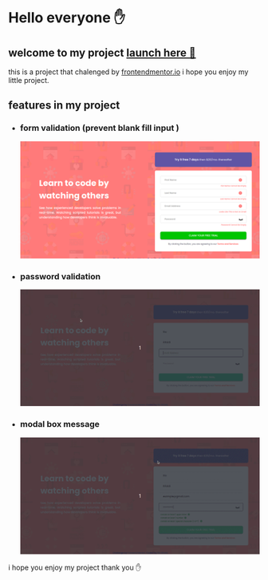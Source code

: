 # Hello everyone ✋
## welcome to my project [launch here 🚀](https://rio-rifaldi.github.io/intro-component-signup/app/index.html)

this is a project that chalenged by [frontendmentor.io](https://www.frontendmentor.io/home) i hope you enjoy my little project.

## features in my project

- ### form validation (prevent blank fill input )
    <img src="./images/Screenshot%20from%202022-08-14%2016-23-32.png" alt="prevent blank fill" width ="850">
    
- ### password validation
    <img src="./gif_image/gif-password.gif" max-width ="850" alt="password validation">

- ### modal box message
    <img src="./gif_image/gif-modal-box.gif" max-width ="850" alt="box modal message">


i hope you enjoy my project
thank you ✋